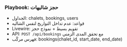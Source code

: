 ### Playbook: حجز شاليهات

- الجداول: chalets, bookings, users
- قواعد: عدم تداخل التواريخ لنفس الشاليه
- Livewire: تقويم بسيط + نموذج حجز
- API: `POST /api/bookings` مع تحقق المدى الزمني
- فهرس مركّب: bookings(chalet_id, start_date, end_date)